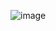 ![image](https://user-images.githubusercontent.com/60616540/236361047-11829069-5d80-4289-91ba-109ad4113f68.png)

